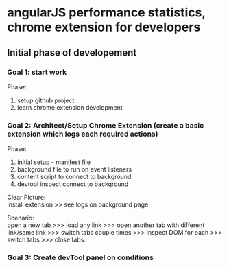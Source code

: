# angularJS performance statistics, chrome extension for developers

## Initial phase of developement

### Goal 1: start work
Phase: 
  1. setup github project
  2. learn chrome extension development
  
### Goal 2: Architect/Setup Chrome Extension (create a basic extension which logs each required actions)
Phase:
  1. initial setup - manifest file
  2. background file to run on event listeners
  3. content script to connect to background
  4. devtool inspect connect to background

Clear Picture:    
  install extension >> see logs on background page
  
Scenario:   
    open a new tab >>> 
    load any link >>> 
    open another tab with different link/same link >>> 
    switch tabs couple times >>> 
    inspect DOM for each >>> 
    switch tabs >>>
    close tabs.

### Goal 3: Create devTool panel on conditions
